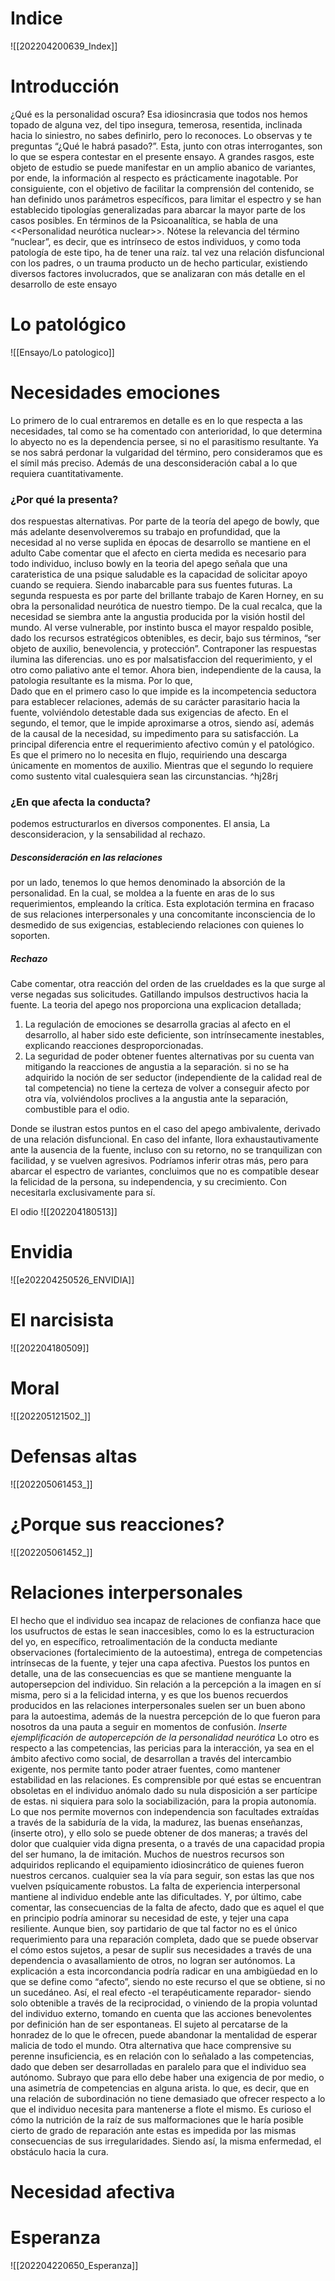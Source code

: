
# Indice
![[202204200639_Index]]
# Introducción 
¿Qué es la personalidad oscura? Esa idiosincrasia que todos nos hemos topado de alguna vez, del tipo insegura, temerosa, resentida, inclinada hacia lo siniestro, no sabes definirlo, pero lo reconoces. Lo observas y te preguntas “¿Qué le habrá pasado?”. Esta, junto con otras interrogantes, son lo que se espera contestar en el presente ensayo. A grandes rasgos, este objeto de estudio se puede manifestar en un amplio abanico de variantes, por ende, la información al respecto es prácticamente inagotable. Por consiguiente, con el objetivo de facilitar la comprensión del contenido, se han definido unos parámetros específicos, para limitar el espectro y se han establecido tipologías generalizadas para abarcar la mayor parte de los casos posibles. En términos de la Psicoanalítica, se habla de una <<Personalidad neurótica nuclear>>. Nótese la relevancia del término “nuclear”, es decir, que es intrínseco de estos individuos, y como toda patología de este tipo, ha de tener una raíz. tal vez una relación disfuncional con los padres, o un trauma producto un de hecho particular, existiendo diversos factores involucrados, que se analizaran con más detalle en el desarrollo de este ensayo


# Lo patológico
![[Ensayo/Lo patologico]]

# Necesidades emociones
Lo primero de lo cual entraremos en detalle es en lo que respecta a las necesidades, tal como se ha comentado con anterioridad, lo que determina lo abyecto no es la dependencia persee, si no el parasitismo resultante. Ya se nos sabrá perdonar la vulgaridad del término, pero consideramos que es el símil más preciso.
Además de una desconsideración cabal a lo que requiera cuantitativamente.
### ¿Por qué la presenta?
dos respuestas alternativas. 
Por parte de la teoría del apego de bowly, que más adelante desenvolveremos su trabajo en profundidad, que la necesidad al no verse suplida en épocas de desarrollo se mantiene en el adulto
Cabe comentar que el afecto en cierta medida es necesario para todo individuo, incluso bowly en la teoria del apego señala que una carateristica de una psique saludable es la capacidad de solicitar apoyo cuando se requiera. Siendo inabarcable para sus fuentes futuras.
La segunda respuesta es por parte del brillante trabajo de Karen Horney, en su obra la personalidad neurótica de nuestro tiempo. De la cual recalca, que la necesidad se siembra ante la angustia producida por la visión hostil del mundo. Al verse vulnerable, por instinto busca el mayor respaldo posible, dado los recursos estratégicos obtenibles, es decir, bajo sus términos, “ser objeto de auxilio, benevolencia, y protección”.
Contraponer las respuestas ilumina las diferencias. uno es por malsatisfaccion del requerimiento, y el otro como paliativo ante el temor. Ahora bien, independiente de la causa, la patologia resultante es la misma. Por lo que,  
Dado que en el primero caso lo que impide es la incompetencia seductora para establecer relaciones, además de su carácter parasitario hacia la fuente, volviéndolo detestable dada sus exigencias de afecto.
En el segundo, el temor, que le impide aproximarse a otros, siendo así, además de la causal de la necesidad, su impedimento para su satisfacción. 
La principal diferencia entre el requerimiento afectivo común y el patológico. Es que el primero no lo necesita en flujo, requiriendo una descarga únicamente en momentos de auxilio. Mientras que el segundo lo requiere como sustento vital cualesquiera sean las circunstancias. ^hj28rj

### ¿En que afecta la conducta?
podemos estructurarlos en diversos componentes. El ansia, La desconsideracion, y la sensabilidad al rechazo.

##### Desconsideración en las relaciones
por un lado, tenemos lo que hemos denominado la absorción de la personalidad. En la cual, se moldea a la fuente en aras de lo sus requerimientos, empleando la crítica. Esta explotación termina en fracaso de sus relaciones interpersonales y una concomitante inconsciencia de lo desmedido de sus exigencias,  estableciendo relaciones con quienes lo soporten. 

##### Rechazo 
Cabe comentar, otra reacción del orden de las crueldades es la que surge al verse negadas sus solicitudes. Gatillando impulsos destructivos hacia la fuente. La teoria del apego nos proporciona una explicacion detallada;
1) La regulación de emociones se desarrolla gracias al afecto en el desarrollo, al haber sido este deficiente, son intrínsecamente inestables, explicando reacciones desproporcionadas. 
2) La seguridad de poder obtener fuentes alternativas por su cuenta van mitigando la reacciones de angustia a la separación. si no se ha adquirido la noción de ser seductor (independiente de la calidad real de tal competencia) no tiene la certeza de volver a conseguir afecto por otra vía, volviéndolos proclives a la angustia ante la separación, combustible para el odio.

Donde se ilustran estos puntos en el caso del apego ambivalente, derivado de una relación disfuncional. En caso del infante, llora exhaustautivamente ante la ausencia de la fuente, incluso con su retorno, no se tranquilizan con facilidad, y se vuelven agresivos. 
Podríamos inferir otras más, pero para abarcar el espectro de variantes, concluimos que no es compatible desear la felicidad de la persona, su independencia, y su crecimiento. Con necesitarla exclusivamente para sí.  


El odio
![[202204180513]]
# Envidia
![[e202204250526_ENVIDIA]]
# El narcisista
![[202204180509]]


# Moral
![[202205121502_]]


# Defensas altas

![[202205061453_]]

# ¿Porque sus reacciones?

![[202205061452_]]


# Relaciones interpersonales

El hecho que el individuo sea incapaz de relaciones de confianza hace que los usufructos de estas le sean inaccesibles, como lo es la estructuracion del yo, en específico, retroalimentación de la conducta mediante observaciones (fortalecimiento de la autoestima), entrega de competencias intrínsecas de la fuente, y tejer una capa afectiva.
Puestos los puntos en detalle, una de las consecuencias es que se mantiene menguante la autopersepcion del individuo. Sin relación a la percepción a la imagen en sí misma, pero si a la felicidad interna, y es que los buenos recuerdos producidos en las relaciones interpersonales suelen ser un buen abono para la autoestima, además de la nuestra percepción de lo que fueron para nosotros da una pauta a seguir en momentos de confusión.
*Inserte ejemplificación de autopercepción de la personalidad neurótica* 
Lo otro es respecto a las competencias, las pericias para la interacción, ya sea en el ámbito afectivo como social, de desarrollan a través del intercambio exigente, nos permite tanto poder atraer fuentes, como mantener estabilidad en las relaciones. Es comprensible por qué estas se encuentran obsoletas en el individuo anómalo dado su nula disposición a ser partícipe de estas. ni siquiera para solo la sociabilización, para la propia autonomía. Lo que nos permite movernos con independencia son facultades extraídas a través de la sabiduría de la vida, la madurez, las buenas enseñanzas, (inserte otro), y ello solo se puede obtener de dos maneras; a través del dolor que cualquier vida digna presenta, o a través de una capacidad propia del ser humano, la de imitación. Muchos de nuestros recursos son adquiridos replicando el equipamiento idiosincrático de quienes fueron nuestros cercanos. cualquier sea la vía para seguir, son estas las que nos vuelven psíquicamente robustos. La falta de experiencia interpersonal mantiene al individuo endeble ante las dificultades.
Y, por último, cabe comentar, las consecuencias de la falta de afecto, dado que es aquel el que en principio podría aminorar su necesidad de este, y tejer una capa resiliente. Aunque bien, soy partidario de que tal factor no es el único requerimiento para una reparación completa, dado que se puede observar el cómo estos sujetos, a pesar de suplir sus necesidades a través de una dependencia o avasallamiento de otros, no logran ser autónomos. La explicación a esta incorcondancia podría radicar en una ambigüedad en lo que se define como “afecto”, siendo no este recurso el que se obtiene, si no un sucedáneo. Así, el real efecto -el terapéuticamente reparador- siendo solo obtenible a través de la reciprocidad, o viniendo de la propia voluntad del individuo externo, tomando en cuenta que las acciones benevolentes por definición han de ser espontaneas. El sujeto al percatarse de la honradez de lo que le ofrecen, puede abandonar la mentalidad de esperar malicia de todo el mundo. 
Otra alternativa que hace comprensive su perenne insuficiencia, es en relación con lo señalado a las competencias, dado que deben ser desarrolladas en paralelo para que el individuo sea autónomo. Subrayo que para ello debe haber una exigencia de por medio, o una asimetría de competencias en alguna arista. lo que, es decir, que en una relación de subordinación no tiene demasiado que ofrecer respecto a lo que el individuo necesita para mantenerse a flote el mismo.
Es curioso el cómo la nutrición de la raíz de sus malformaciones que le haría posible cierto de grado de reparación ante estas es impedida por las mismas consecuencias de sus irregularidades. Siendo así, la misma enfermedad, el obstáculo hacia la cura.



# Necesidad afectiva






# Esperanza
![[202204220650_Esperanza]]
